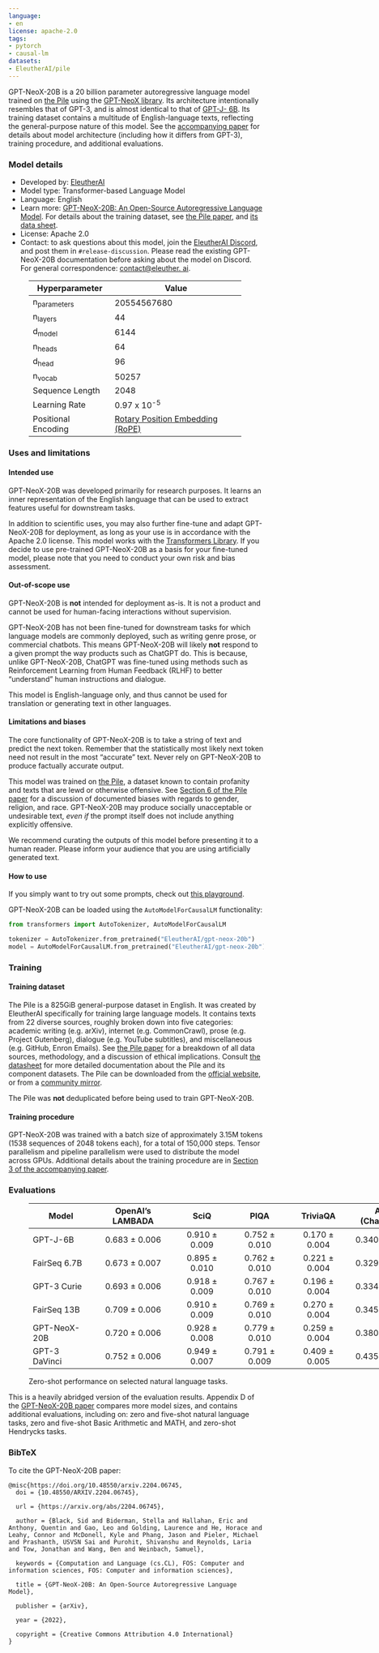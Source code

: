```yaml
---
language:
- en
license: apache-2.0
tags:
- pytorch
- causal-lm
datasets:
- EleutherAI/pile
---
```


GPT-NeoX-20B is a 20 billion parameter autoregressive language model trained 
on [the Pile](https://pile.eleuther.ai/) using the [GPT-NeoX 
library](https://github.com/EleutherAI/gpt-neox). Its architecture intentionally 
resembles that of GPT-3, and is almost identical to that of [GPT-J-
6B](https://huggingface.co/EleutherAI/gpt-j-6B). Its training dataset contains 
a multitude of English-language texts, reflecting the general-purpose nature 
of this model. See the [accompanying paper](https://arxiv.org/abs/2204.06745) 
for details about model architecture (including how it differs from GPT-3), 
training procedure, and additional evaluations.

### Model details

- Developed by: [EleutherAI](http://eleuther.ai)
- Model type: Transformer-based Language Model
- Language: English
- Learn more: [GPT-NeoX-20B: An Open-Source Autoregressive Language 
Model](https://arxiv.org/abs/2204.06745). For details about the training dataset, 
see [the Pile paper](https://arxiv.org/abs/2101.00027), and [its data
sheet](https://arxiv.org/abs/2201.07311).
- License: Apache 2.0
- Contact: to ask questions about this model, join the [EleutherAI 
Discord](https://discord.gg/zBGx3azzUn), and post them in `#release-discussion`. 
Please read the existing GPT-NeoX-20B documentation before asking about the model 
on Discord. For general correspondence: [contact@eleuther.
ai](mailto:contact@eleuther.ai).

<figure style="width:30em">

| Hyperparameter         | Value       |
| ---------------------- | ----------- |
| n<sub>parameters</sub> | 20554567680 |
| n<sub>layers</sub>     | 44          |
| d<sub>model</sub>      | 6144        |
| n<sub>heads</sub>      | 64          |
| d<sub>head</sub>       | 96          |
| n<sub>vocab</sub>      | 50257       |
| Sequence Length        | 2048        |
| Learning Rate          | 0.97 x 10<sup>-5</sup> |
| Positional Encoding    | [Rotary Position Embedding (RoPE)](https://arxiv.org/abs/2104.09864) |
</figure>

### Uses and limitations

#### Intended use

GPT-NeoX-20B was developed primarily for research purposes. It learns an inner 
representation of the English language that can be used to extract features 
useful for downstream tasks.

In addition to scientific uses, you may also further fine-tune and adapt 
GPT-NeoX-20B for deployment, as long as your use is in accordance with the 
Apache 2.0 license. This model works with the [Transformers 
Library](https://huggingface.co/docs/transformers/index). If you decide to use 
pre-trained GPT-NeoX-20B as a basis for your fine-tuned model, please note that 
you need to conduct your own risk and bias assessment. 

#### Out-of-scope use

GPT-NeoX-20B is **not** intended for deployment as-is. It is not a product 
and cannot be used for human-facing interactions without supervision.

GPT-NeoX-20B has not been fine-tuned for downstream tasks for which language 
models are commonly deployed, such as writing genre prose, or commercial 
chatbots. This means GPT-NeoX-20B will likely **not** respond to a given prompt 
the way products such as ChatGPT do. This is because, unlike GPT-NeoX-20B, 
ChatGPT was fine-tuned using methods such as Reinforcement Learning from Human 
Feedback (RLHF) to better “understand” human instructions and dialogue.

This model is English-language only, and thus cannot be used for translation
or generating text in other languages.

#### Limitations and biases

The core functionality of GPT-NeoX-20B is to take a string of text and predict 
the next token. Remember that the statistically most likely next token need 
not result in the most “accurate” text. Never rely on GPT-NeoX-20B to produce 
factually accurate output.

This model was trained on [the Pile](https://pile.eleuther.ai/), a dataset 
known to contain profanity and texts that are lewd or otherwise offensive. 
See [Section 6 of the Pile paper](https://arxiv.org/abs/2101.00027) for a 
discussion of documented biases with regards to gender, religion, and race. 
GPT-NeoX-20B may produce socially unacceptable or undesirable text, *even if*
 the prompt itself does not include anything explicitly offensive. 

We recommend curating the outputs of this model before presenting it to a human 
reader. Please inform your audience that you are using artificially generated 
text. 

#### How to use
 If you simply want to try out some prompts, check out [this 
 playground](https://20b.eleuther.ai/).
 
 GPT-NeoX-20B can be loaded using the `AutoModelForCausalLM` functionality:
```python
from transformers import AutoTokenizer, AutoModelForCausalLM

tokenizer = AutoTokenizer.from_pretrained("EleutherAI/gpt-neox-20b")
model = AutoModelForCausalLM.from_pretrained("EleutherAI/gpt-neox-20b")
```

### Training

#### Training dataset

The Pile is a 825GiB general-purpose dataset in English. It was created by 
EleutherAI specifically for training large language models. It contains texts 
from 22 diverse sources, roughly broken down into five categories: academic 
writing (e.g. arXiv), internet (e.g. CommonCrawl), prose (e.g. Project 
Gutenberg), dialogue (e.g. YouTube subtitles), and miscellaneous (e.g. GitHub, 
Enron Emails). See [the Pile paper](https://arxiv.org/abs/2101.00027) for 
a breakdown of all data sources, methodology, and a discussion of ethical 
implications. Consult [the datasheet](https://arxiv.org/abs/2201.07311) for 
more detailed documentation about the Pile and its component datasets. The 
Pile can be downloaded from the [official website](https://pile.eleuther.ai/), 
or from a [community mirror](https://the-eye.eu/public/AI/pile/).

The Pile was **not** deduplicated before being used to train GPT-NeoX-20B.

#### Training procedure

GPT-NeoX-20B was trained with a batch size of approximately 3.15M tokens 
(1538 sequences of 2048 tokens each), for a total of 150,000 steps. Tensor 
parallelism and pipeline parallelism were used to distribute the model across 
GPUs. Additional details about the training procedure are in [Section 3 of 
the accompanying paper](https://arxiv.org/abs/2204.06745).


### Evaluations

<figure style="width:55em">

| Model         | OpenAI’s LAMBADA | SciQ          | PIQA          | TriviaQA      | ARC (Challenge) |
| ------------- | :--------------: | :-----------: | :-----------: | :-----------: | :-------------: |
| GPT-J-6B      | 0.683 ± 0.006    | 0.910 ± 0.009 | 0.752 ± 0.010 | 0.170 ± 0.004 | 0.340 ± 0.014   |
| FairSeq 6.7B  | 0.673 ± 0.007    | 0.895 ± 0.010 | 0.762 ± 0.010 | 0.221 ± 0.004 | 0.329 ± 0.014   |
| GPT-3 Curie   | 0.693 ± 0.006    | 0.918 ± 0.009 | 0.767 ± 0.010 | 0.196 ± 0.004 | 0.334 ± 0.014   |
| FairSeq 13B   | 0.709 ± 0.006    | 0.910 ± 0.009 | 0.769 ± 0.010 | 0.270 ± 0.004 | 0.345 ± 0.014   |
| GPT-NeoX-20B  | 0.720 ± 0.006    | 0.928 ± 0.008 | 0.779 ± 0.010 | 0.259 ± 0.004 | 0.380 ± 0.014   |
| GPT-3 DaVinci | 0.752 ± 0.006    | 0.949 ± 0.007 | 0.791 ± 0.009 | 0.409 ± 0.005 | 0.435 ± 0.014   |
<figcaption>Zero-shot performance on selected natural language tasks.</figcaption>
</figure>

This is a heavily abridged version of the evaluation results. Appendix D of the
 [GPT-NeoX-20B paper](https://arxiv.org/abs/2204.06745) compares more model 
sizes, and contains additional evaluations, including on: zero and five-shot 
natural language tasks, zero and five-shot Basic Arithmetic and MATH, 
and zero-shot Hendrycks tasks.

### BibTeX

To cite the GPT-NeoX-20B paper:

```
@misc{https://doi.org/10.48550/arxiv.2204.06745,
  doi = {10.48550/ARXIV.2204.06745},
  
  url = {https://arxiv.org/abs/2204.06745},
  
  author = {Black, Sid and Biderman, Stella and Hallahan, Eric and Anthony, Quentin and Gao, Leo and Golding, Laurence and He, Horace and Leahy, Connor and McDonell, Kyle and Phang, Jason and Pieler, Michael and Prashanth, USVSN Sai and Purohit, Shivanshu and Reynolds, Laria and Tow, Jonathan and Wang, Ben and Weinbach, Samuel},
  
  keywords = {Computation and Language (cs.CL), FOS: Computer and information sciences, FOS: Computer and information sciences},
  
  title = {GPT-NeoX-20B: An Open-Source Autoregressive Language Model},
  
  publisher = {arXiv},
  
  year = {2022},
  
  copyright = {Creative Commons Attribution 4.0 International}
}
```